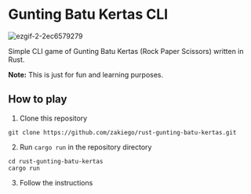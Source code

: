 # Gunting Batu Kertas CLI

![ezgif-2-2ec6579279](https://github.com/zakiego/rust-gunting-batu-kertas/assets/78015359/45bd9d2b-1f4c-4ee9-a07d-5f352fe49633)

Simple CLI game of Gunting Batu Kertas (Rock Paper Scissors) written in Rust.

**Note:** This is just for fun and learning purposes.

## How to play

1. Clone this repository

```
git clone https://github.com/zakiego/rust-gunting-batu-kertas.git
```

2. Run `cargo run` in the repository directory

```
cd rust-gunting-batu-kertas
cargo run
```

3. Follow the instructions
